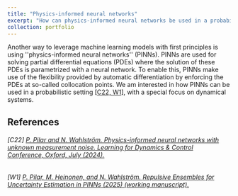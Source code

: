 ```yaml
---
title: "Physics-informed neural networks"
excerpt: "How can physics-informed neural networks be used in a probabilistic setting? <br/><img src='/images/pinn-example.png'>"
collection: portfolio
---
```


Another way to leverage machine learning models with first principles is using ''physics-informed neural networks'' (PINNs). PINNs are used for solving partial differential equations (PDEs) where the solution of these PDEs is parametrized with a neural network. To enable this, PINNs make use of the flexibility provided by automatic differentiation by enforcing the PDEs at so-called collocation points. We am interested in how PINNs can be used in a probabilistic setting \[[C22, W1](#references)\], with a special focus on dynamical systems.

## References

###### \[C22\] [<SPAN STYLE="font-weight:normal">P. Pilar and N. Wahlström. _Physics-informed neural networks with unknown measurement noise._ Learning for Dynamics \& Control Conference, Oxford, July (2024).</SPAN>](https://proceedings.mlr.press/v242/pilar24a.html)

###### \[W1\] [<SPAN STYLE="font-weight:normal">P. Pilar, M. Heinonen, and N. Wahlström. _Repulsive Ensembles for Uncertainty Estimation in PINNs_ (2025) (working manuscript).</SPAN>](https://arxiv.org/abs/2505.17308)
